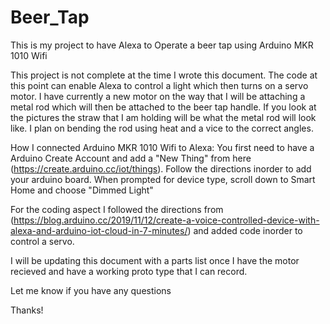 # Beer_Tap
This is my project to have Alexa to Operate a beer tap using Arduino MKR 1010 Wifi

This project is not complete at the time I wrote this document.
The code at this point can enable Alexa to control a light which then turns on a servo motor. I have currently a new motor on the way that I will be attaching a metal rod which will then be attached to the beer tap handle. If you look at the pictures the straw that I am holding will be what the metal rod will look like. I plan on bending the rod using heat and a vice to the correct angles.

How I connected Arduino MKR 1010 Wifi to Alexa:
You first need to have a Arduino Create Account and add a "New Thing" from here (https://create.arduino.cc/iot/things).
Follow the directions inorder to add your arduino board. When prompted for device type, scroll down to Smart Home and choose "Dimmed Light"

For the coding aspect I followed the directions from (https://blog.arduino.cc/2019/11/12/create-a-voice-controlled-device-with-alexa-and-arduino-iot-cloud-in-7-minutes/) and added code inorder to control a servo.

I will be updating this document with a parts list once I have the motor recieved and have a working proto type that I can record.

Let me know if you have any questions

Thanks!
